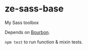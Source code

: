 # ze-sass-base
My Sass toolbox

Depends on [Bourbon].

[Bourbon]: https://github.com/thoughtbot/bourbon

`npm test` to run function & mixin tests.